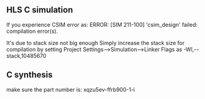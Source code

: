 

## HLS C simulation
If you experience CSIM error as:
ERROR: [SIM 211-100] 'csim_design' failed: compilation error(s).

It's due to stack size not big enough
Simply increase the stack size for compilation by setting
Project Settings-->Simulation-->Linker Flags
as
-Wl,--stack,10485670


## C synthesis
make sure the part number is: xqzu5ev-ffrb900-1-i